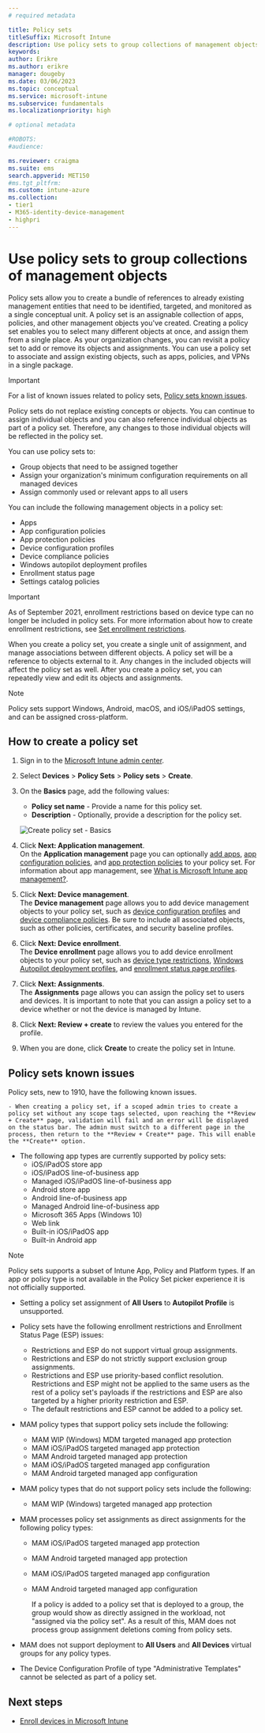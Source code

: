 ```yaml
---
# required metadata

title: Policy sets 
titleSuffix: Microsoft Intune
description: Use policy sets to group collections of management objects in Microsoft Intune.
keywords:
author: Erikre
ms.author: erikre
manager: dougeby
ms.date: 03/06/2023
ms.topic: conceptual
ms.service: microsoft-intune
ms.subservice: fundamentals
ms.localizationpriority: high

# optional metadata

#ROBOTS:
#audience:

ms.reviewer: craigma
ms.suite: ems
search.appverid: MET150
#ms.tgt_pltfrm:
ms.custom: intune-azure
ms.collection:
- tier1
- M365-identity-device-management
- highpri
---
```


# Use policy sets to group collections of management objects

Policy sets allow you to create a bundle of references to already existing management entities that need to be identified, targeted, and monitored as a single conceptual unit. A policy set is an assignable collection of apps, policies, and other management objects you've created. Creating a policy set enables you to select many different objects at once, and assign them from a single place. As your organization changes, you can revisit a policy set to add or remove its objects and assignments. You can use a policy set to associate and assign existing objects, such as apps, policies, and VPNs in a single package. 

> [!IMPORTANT]
> For a list of known issues related to policy sets, [Policy sets known issues](policy-sets.md#policy-sets-known-issues).

Policy sets do not replace existing concepts or objects. You can continue to assign individual objects and you can also reference individual objects as part of a policy set. Therefore, any changes to those individual objects will be reflected in the policy set.​

You can use policy sets to:

- Group objects that need to be assigned together
- Assign your organization's minimum configuration requirements on all managed devices
- Assign commonly used or relevant apps to all users

You can include the following management objects in a policy set:

- Apps
- App configuration policies
- App protection policies
- Device configuration profiles
- Device compliance policies
- Windows autopilot deployment profiles
- Enrollment status page
- Settings catalog policies

> [!IMPORTANT]
> As of September 2021, enrollment restrictions based on device type can no longer be included in policy sets. For more information about how to create enrollment restrictions, see [Set enrollment restrictions](../enrollment/enrollment-restrictions-set.md).  

When you create a policy set, you create a single unit of assignment, and manage associations between different objects. A policy set will be a reference to objects external to it. Any changes in the included objects will affect the policy set as well. After you create a policy set, you can repeatedly view and edit its objects and assignments. 

> [!NOTE]
> Policy sets support Windows, Android, macOS, and iOS/iPadOS settings, and can be assigned cross-platform.

## How to create a policy set

1. Sign in to the [Microsoft Intune admin center](https://go.microsoft.com/fwlink/?linkid=2109431).
2. Select **Devices** > **Policy Sets** > **Policy sets** > **Create**.
3. On the **Basics** page, add the following values:
    - **Policy set name** - Provide a name for this policy set.
    - **Description** - Optionally, provide a description for the policy set.
   <p>
      <img alt="Create policy set - Basics" src="./media/policy-sets/policy-sets-01.png">

4. Click **Next: Application management**.<br>
   On the **Application management** page you can optionally [add apps](../apps/apps-add.md), [app configuration policies](../apps/app-configuration-policies-overview.md), and [app protection policies](../apps/app-protection-policy.md) to your policy set. For information about app management, see [What is Microsoft Intune app management?](../apps/app-management.md).
5. Click **Next: Device management**.<br>
   The **Device management** page allows you to add device management objects to your policy set, such as [device configuration profiles](../configuration/device-profiles.md) and [device compliance policies](../protect/device-compliance-get-started.md). Be sure to include all associated objects, such as other policies, certificates, and security baseline profiles.
6. Click **Next: Device enrollment**.<br>
   The **Device enrollment** page allows you to add device enrollment objects to your policy set, such as [device type restrictions](../enrollment/enrollment-restrictions-set.md), [Windows Autopilot deployment profiles](../../autopilot/enrollment-autopilot.md), and [enrollment status page profiles](../enrollment/windows-enrollment-status.md).
7. Click **Next: Assignments**.<br>
   The **Assignments** page allows you can assign the policy set to users and devices. It is important to note that you can assign a policy set to a device whether or not the device is managed by Intune.
8. Click **Next: Review + create** to review the values you entered for the profile.
9. When you are done, click **Create** to create the policy set in Intune.

## Policy sets known issues

Policy sets, new to 1910, have the following known issues.


    - When creating a policy set, if a scoped admin tries to create a policy set without any scope tags selected, upon reaching the **Review + Create** page, validation will fail and an error will be displayed on the status bar. The admin must switch to a different page in the process, then return to the **Review + Create** page. This will enable the **Create** option.  

- The following app types are currently supported by policy sets:
  - iOS/iPadOS store app
  - iOS/iPadOS line-of-business app
  - Managed iOS/iPadOS line-of-business app
  - Android store app
  - Android line-of-business app
  - Managed Android line-of-business app
  - Microsoft 365 Apps (Windows 10)
  - Web link
  - Built-in iOS/iPadOS app
  - Built-in Android app
    
> [!NOTE]
> Policy sets supports a  subset of Intune App, Policy and Platform types. If an app or policy type is not available in the Policy Set picker experience it is not officially supported.

- Setting a policy set assignment of **All Users** to **Autopilot Profile** is unsupported.

- Policy sets have the following enrollment restrictions and Enrollment Status Page (ESP) issues:
  - Restrictions and ESP do not support virtual group assignments.
  - Restrictions and ESP do not strictly support exclusion group assignments. 
  - Restrictions and ESP use priority-based conflict resolution. Restrictions and ESP might not be applied to the same users as the rest of a policy set's payloads if the restrictions and ESP are also targeted by a higher priority restriction and ESP.  
  - The default restrictions and ESP cannot be added to a policy set.  

- MAM policy types that support policy sets include the following: 
  - MAM WIP (Windows) MDM targeted managed app protection 
  - MAM iOS/iPadOS targeted managed app protection
  - MAM Android targeted managed app protection
  - MAM iOS/iPadOS targeted managed app configuration
  - MAM Android targeted managed app configuration

- MAM policy types that do not support policy sets include the following: 
  - MAM WIP (Windows) targeted managed app protection

- MAM processes policy set assignments as direct assignments for the following policy types:
  - MAM iOS/iPadOS targeted managed app protection
  - MAM Android targeted managed app protection
  - MAM iOS/iPadOS targeted managed app configuration
  - MAM Android targeted managed app configuration

    If a policy is added to a policy set that is deployed to a group, the group would show as directly assigned in the workload, not "assigned via the policy set". As a result of this, MAM does not process group assignment deletions coming from policy sets.

- MAM does not support deployment to **All Users** and **All Devices** virtual groups for any policy types.
- The Device Configuration Profile of type "Administrative Templates" cannot be selected as part of a policy set.

## Next steps

- [Enroll devices in Microsoft Intune](../enrollment/index.yml)
